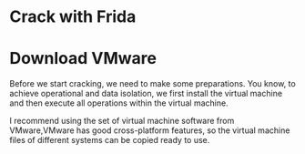 # Crack with Frida   

# Download VMware   

Before we start cracking, we need to make some preparations. You know, to achieve operational and data isolation, 
we first install the virtual machine and then execute all operations within the virtual machine.

I recommend using the set of virtual machine software from VMware,VMware has good cross-platform features,
so the virtual machine files of different systems can be copied ready to use.
